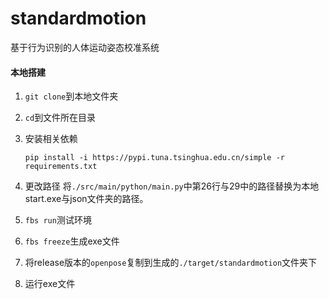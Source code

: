 # standardmotion
基于行为识别的人体运动姿态校准系统

#### 本地搭建

1. `git clone`到本地文件夹

2. `cd`到文件所在目录

3. 安装相关依赖

   ```
   pip install -i https://pypi.tuna.tsinghua.edu.cn/simple -r requirements.txt
   ```

4. 更改路径 将`./src/main/python/main.py`中第26行与29中的路径替换为本地start.exe与json文件夹的路径。

5. `fbs run`测试环境

6. `fbs freeze`生成exe文件

7. 将release版本的`openpose`复制到生成的`./target/standardmotion`文件夹下

8. 运行exe文件
